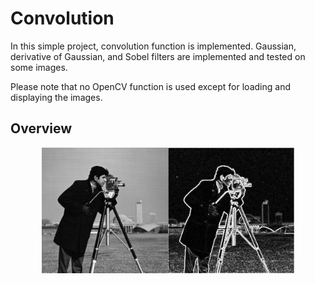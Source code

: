 # Convolution

In this simple project, convolution function is implemented. Gaussian, derivative of Gaussian, and Sobel filters are implemented and tested on some images.

Please note that no OpenCV function is used except for loading and displaying the images. 

## Overview
 <p align="center">
       <img src="./img/sobel.png" alt="Overview" width="80%">
      </p>
